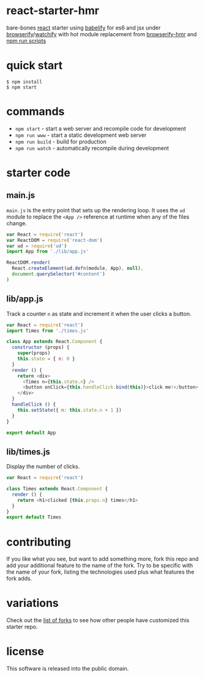 # react-starter-hmr

bare-bones [react](https://facebook.github.io/react/) starter
using [babelify](https://npmjs.com/package/babelify) for es6 and jsx
under [browserify](http://browserify.org)/[watchify](https://npmjs.com/package/watchify)
with hot module replacement from [browserify-hmr](https://npmjs.com/package/browserify-hmr)
and [npm run scripts](http://substack.net/task_automation_with_npm_run)

# quick start

```
$ npm install
$ npm start
```

# commands

* `npm start` - start a web server and recompile code for development
* `npm run www` - start a static development web server
* `npm run build` - build for production
* `npm run watch` - automatically recompile during development

# starter code

## main.js

`main.js` is the entry point that sets up the rendering loop. It uses the `ud`
module to replace the `<App />` reference at runtime when any of the files
change.

``` js
var React = require('react')
var ReactDOM = require('react-dom')
var ud = require('ud')
import App from './lib/app.js'

ReactDOM.render(
  React.createElement(ud.defn(module, App), null),
  document.querySelector('#content')
)
```

## lib/app.js

Track a counter `n` as state and increment it when the user clicks a button.

``` js
var React = require('react')
import Times from './times.js'

class App extends React.Component {
  constructor (props) {
    super(props)
    this.state = { n: 0 }
  }
  render () {
    return <div>
      <Times n={this.state.n} />
      <button onClick={this.handleClick.bind(this)}>click me!</button>
    </div>
  }
  handleClick () {
    this.setState({ n: this.state.n + 1 })
  }
}

export default App
```

## lib/times.js

Display the number of clicks.

``` js
var React = require('react')

class Times extends React.Component {
  render () {
    return <h1>clicked {this.props.n} times</h1>
  }
}
export default Times
```

# contributing

If you like what you see, but want to add something more, fork this repo and add
your additional feature to the name of the fork. Try to be specific with the
name of your fork, listing the technologies used plus what features the fork
adds.

# variations

Check out the [list of forks](https://github.com/substack/react-starter/network/members)
to see how other people have customized this starter repo.

# license

This software is released into the public domain.
